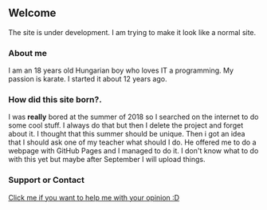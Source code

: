 ## Welcome
The site is under development.
I am trying to make it look like a normal site.

### About me
I am an 18 years old Hungarian boy who loves IT a programming.
My passion is karate. I started it about 12 years ago.

### How did this site born?.
I was **really** bored at the summer of 2018 so I searched on the internet to do some cool stuff.
I always do that but then I delete the project and forget about it. I thought that this summer should be unique.
Then i got an idea that I should ask one of my teacher what should I do.
He offered me to do a webpage with GitHub Pages and I managed to do it.
I don't know what to do with this yet but maybe after September I will upload things.


### Support or Contact

<a href="https://docs.google.com/forms/d/e/1FAIpQLSeXosTNwp8hyeKXk-i_dFkFwB7tjvc7AHUdtMMneaBUecxBSg/viewform?usp=sf_link"> Click me if you want to help me with your opinion :D  </a>
